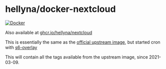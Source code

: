 # hellyna/docker-nextcloud

[![Docker](https://github.com/Hellyna/docker-nextcloud/actions/workflows/docker-publish.yml/badge.svg)](https://github.com/Hellyna/docker-nextcloud/actions/workflows/docker-publish.yml)

Also available at [ghcr.io/hellyna/nextcloud](https://github.com/users/Hellyna/packages/container/package/nextcloud)

This is essentially the same as the [official upstream image](https://hub.docker.com/_/nextcloud), but started cron with [s6-overlay](https://github.com/just-containers/s6-overlay)

This will contain all the tags available from the upstream image, since 2021-03-09.
